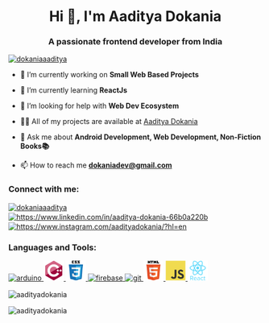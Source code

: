 
<h1 align="center">Hi 👋, I'm Aaditya Dokania</h1>
<h3 align="center">A passionate frontend developer from India</h3>

<p align="left"> <a href="https://twitter.com/dokaniaaaditya" target="blank"><img src="https://img.shields.io/twitter/follow/dokaniaaaditya?logo=twitter&style=for-the-badge" alt="dokaniaaaditya" /></a> </p>

- 🔭 I’m currently working on **Small Web Based Projects**

- 🌱 I’m currently learning **ReactJs**

- 🤝 I’m looking for help with **Web Dev Ecosystem**

- 👨‍💻 All of my projects are available at [Aaditya Dokania](https://www.aadityadokania.com)

- 💬 Ask me about **Android Development, Web Development, Non-Fiction Books📚**

- 📫 How to reach me **dokaniadev@gmail.com**

<h3 align="left">Connect with me:</h3>
<p align="left">
<a href="https://twitter.com/dokaniaaaditya" target="blank"><img align="center" src="https://raw.githubusercontent.com/rahuldkjain/github-profile-readme-generator/master/src/images/icons/Social/twitter.svg" alt="dokaniaaaditya" height="30" width="40" /></a>
<a href="https://linkedin.com/in/https://www.linkedin.com/in/aaditya-dokania-66b0a220b" target="blank"><img align="center" src="https://raw.githubusercontent.com/rahuldkjain/github-profile-readme-generator/master/src/images/icons/Social/linked-in-alt.svg" alt="https://www.linkedin.com/in/aaditya-dokania-66b0a220b" height="30" width="40" /></a>
<a href="https://instagram.com/https://www.instagram.com/aadityadokania/?hl=en" target="blank"><img align="center" src="https://raw.githubusercontent.com/rahuldkjain/github-profile-readme-generator/master/src/images/icons/Social/instagram.svg" alt="https://www.instagram.com/aadityadokania/?hl=en" height="30" width="40" /></a>
</p>

<h3 align="left">Languages and Tools:</h3>
<p align="left"> <a href="https://www.arduino.cc/" target="_blank" rel="noreferrer"> <img src="https://cdn.worldvectorlogo.com/logos/arduino-1.svg" alt="arduino" width="40" height="40"/> </a> <a href="https://www.w3schools.com/cpp/" target="_blank" rel="noreferrer"> <img src="https://raw.githubusercontent.com/devicons/devicon/master/icons/cplusplus/cplusplus-original.svg" alt="cplusplus" width="40" height="40"/> </a> <a href="https://www.w3schools.com/css/" target="_blank" rel="noreferrer"> <img src="https://raw.githubusercontent.com/devicons/devicon/master/icons/css3/css3-original-wordmark.svg" alt="css3" width="40" height="40"/> </a> <a href="https://firebase.google.com/" target="_blank" rel="noreferrer"> <img src="https://www.vectorlogo.zone/logos/firebase/firebase-icon.svg" alt="firebase" width="40" height="40"/> </a> <a href="https://git-scm.com/" target="_blank" rel="noreferrer"> <img src="https://www.vectorlogo.zone/logos/git-scm/git-scm-icon.svg" alt="git" width="40" height="40"/> </a> <a href="https://www.w3.org/html/" target="_blank" rel="noreferrer"> <img src="https://raw.githubusercontent.com/devicons/devicon/master/icons/html5/html5-original-wordmark.svg" alt="html5" width="40" height="40"/> </a> <a href="https://developer.mozilla.org/en-US/docs/Web/JavaScript" target="_blank" rel="noreferrer"> <img src="https://raw.githubusercontent.com/devicons/devicon/master/icons/javascript/javascript-original.svg" alt="javascript" width="40" height="40"/> </a> <a href="https://reactjs.org/" target="_blank" rel="noreferrer"> <img src="https://raw.githubusercontent.com/devicons/devicon/master/icons/react/react-original-wordmark.svg" alt="react" width="40" height="40"/> </a> </p>

<p><img align="center" src="https://github-readme-stats.vercel.app/api/top-langs?username=aadityadokania&show_icons=true&locale=en&layout=compact" alt="aadityadokania" /></p>

<p><img align="center" src="https://github-readme-streak-stats.herokuapp.com/?user=aadityadokania&" alt="aadityadokania" /></p>
